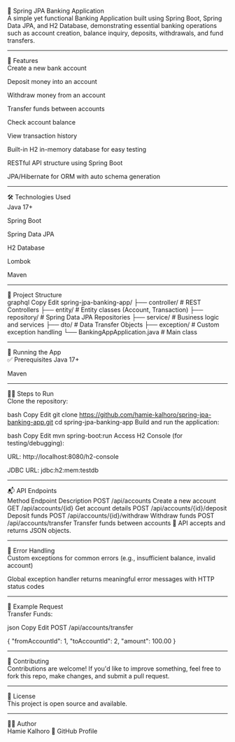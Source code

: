 🏦 Spring JPA Banking Application<br>
A simple yet functional Banking Application built using Spring Boot, Spring Data JPA, and H2 Database, demonstrating essential banking operations such as account creation, balance inquiry, deposits, withdrawals, and fund transfers.

---

🚀 Features<br>
Create a new bank account

Deposit money into an account

Withdraw money from an account

Transfer funds between accounts

Check account balance

View transaction history

Built-in H2 in-memory database for easy testing

RESTful API structure using Spring Boot

JPA/Hibernate for ORM with auto schema generation

---

🛠️ Technologies Used<br>
Java 17+

Spring Boot

Spring Data JPA

H2 Database

Lombok

Maven

---

📂 Project Structure<br>
graphql
Copy
Edit
spring-jpa-banking-app/
├── controller/         # REST Controllers
├── entity/             # Entity classes (Account, Transaction)
├── repository/         # Spring Data JPA Repositories
├── service/            # Business logic and services
├── dto/                # Data Transfer Objects
├── exception/          # Custom exception handling
└── BankingAppApplication.java # Main class

---

🧪 Running the App<br>
✅ Prerequisites
Java 17+

Maven

---

🏃‍♂️ Steps to Run<br>
Clone the repository:

bash
Copy
Edit
git clone https://github.com/hamie-kalhoro/spring-jpa-banking-app.git
cd spring-jpa-banking-app
Build and run the application:

bash
Copy
Edit
mvn spring-boot:run
Access H2 Console (for testing/debugging):

URL: http://localhost:8080/h2-console

JDBC URL: jdbc:h2:mem:testdb

---

📬 API Endpoints<br>
Method	Endpoint	Description
POST	/api/accounts	Create a new account
GET	/api/accounts/{id}	Get account details
POST	/api/accounts/{id}/deposit	Deposit funds
POST	/api/accounts/{id}/withdraw	Withdraw funds
POST	/api/accounts/transfer	Transfer funds between accounts
📌 API accepts and returns JSON objects.

---

🔐 Error Handling<br>
Custom exceptions for common errors (e.g., insufficient balance, invalid account)

Global exception handler returns meaningful error messages with HTTP status codes

---

📸 Example Request<br>
Transfer Funds:

json
Copy
Edit
POST /api/accounts/transfer

{
  "fromAccountId": 1,
  "toAccountId": 2,
  "amount": 100.00
}

---

🤝 Contributing<br>
Contributions are welcome! If you'd like to improve something, feel free to fork this repo, make changes, and submit a pull request.

---

📄 License<br>
This project is open source and available.

---

👨‍💻 Author<br>
Hamie Kalhoro
🔗 GitHub Profile
